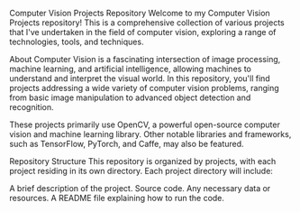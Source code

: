 Computer Vision Projects Repository
Welcome to my Computer Vision Projects repository! This is a comprehensive collection of various projects that I've undertaken in the field of computer vision, exploring a range of technologies, tools, and techniques.

About
Computer Vision is a fascinating intersection of image processing, machine learning, and artificial intelligence, allowing machines to understand and interpret the visual world. In this repository, you'll find projects addressing a wide variety of computer vision problems, ranging from basic image manipulation to advanced object detection and recognition.

These projects primarily use OpenCV, a powerful open-source computer vision and machine learning library. Other notable libraries and frameworks, such as TensorFlow, PyTorch, and Caffe, may also be featured.

Repository Structure
This repository is organized by projects, with each project residing in its own directory. Each project directory will include:

A brief description of the project.
Source code.
Any necessary data or resources.
A README file explaining how to run the code.
